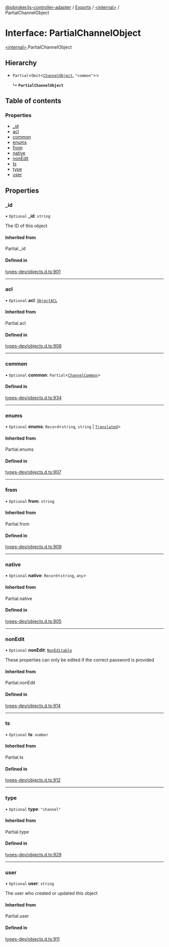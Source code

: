 [@iobroker/js-controller-adapter](../README.md) / [Exports](../modules.md) / [\<internal\>](../modules/internal_.md) / PartialChannelObject

# Interface: PartialChannelObject

[\<internal\>](../modules/internal_.md).PartialChannelObject

## Hierarchy

- `Partial`\<`Omit`\<[`ChannelObject`](internal_.ChannelObject.md), ``"common"``\>\>

  ↳ **`PartialChannelObject`**

## Table of contents

### Properties

- [\_id](internal_.PartialChannelObject.md#_id)
- [acl](internal_.PartialChannelObject.md#acl)
- [common](internal_.PartialChannelObject.md#common)
- [enums](internal_.PartialChannelObject.md#enums)
- [from](internal_.PartialChannelObject.md#from)
- [native](internal_.PartialChannelObject.md#native)
- [nonEdit](internal_.PartialChannelObject.md#nonedit)
- [ts](internal_.PartialChannelObject.md#ts)
- [type](internal_.PartialChannelObject.md#type)
- [user](internal_.PartialChannelObject.md#user)

## Properties

### \_id

• `Optional` **\_id**: `string`

The ID of this object

#### Inherited from

Partial.\_id

#### Defined in

[types-dev/objects.d.ts:901](https://github.com/ioBroker/ioBroker.js-controller/blob/4e8189ae010aadbff9fb35ee4b3861b5e29992c4/packages/types-dev/objects.d.ts#L901)

___

### acl

• `Optional` **acl**: [`ObjectACL`](internal_.ObjectACL.md)

#### Inherited from

Partial.acl

#### Defined in

[types-dev/objects.d.ts:908](https://github.com/ioBroker/ioBroker.js-controller/blob/4e8189ae010aadbff9fb35ee4b3861b5e29992c4/packages/types-dev/objects.d.ts#L908)

___

### common

• `Optional` **common**: `Partial`\<[`ChannelCommon`](internal_.ChannelCommon.md)\>

#### Defined in

[types-dev/objects.d.ts:934](https://github.com/ioBroker/ioBroker.js-controller/blob/4e8189ae010aadbff9fb35ee4b3861b5e29992c4/packages/types-dev/objects.d.ts#L934)

___

### enums

• `Optional` **enums**: `Record`\<`string`, `string` \| [`Translated`](../modules/internal_.md#translated)\>

#### Inherited from

Partial.enums

#### Defined in

[types-dev/objects.d.ts:907](https://github.com/ioBroker/ioBroker.js-controller/blob/4e8189ae010aadbff9fb35ee4b3861b5e29992c4/packages/types-dev/objects.d.ts#L907)

___

### from

• `Optional` **from**: `string`

#### Inherited from

Partial.from

#### Defined in

[types-dev/objects.d.ts:909](https://github.com/ioBroker/ioBroker.js-controller/blob/4e8189ae010aadbff9fb35ee4b3861b5e29992c4/packages/types-dev/objects.d.ts#L909)

___

### native

• `Optional` **native**: `Record`\<`string`, `any`\>

#### Inherited from

Partial.native

#### Defined in

[types-dev/objects.d.ts:905](https://github.com/ioBroker/ioBroker.js-controller/blob/4e8189ae010aadbff9fb35ee4b3861b5e29992c4/packages/types-dev/objects.d.ts#L905)

___

### nonEdit

• `Optional` **nonEdit**: [`NonEditable`](internal_.NonEditable.md)

These properties can only be edited if the correct password is provided

#### Inherited from

Partial.nonEdit

#### Defined in

[types-dev/objects.d.ts:914](https://github.com/ioBroker/ioBroker.js-controller/blob/4e8189ae010aadbff9fb35ee4b3861b5e29992c4/packages/types-dev/objects.d.ts#L914)

___

### ts

• `Optional` **ts**: `number`

#### Inherited from

Partial.ts

#### Defined in

[types-dev/objects.d.ts:912](https://github.com/ioBroker/ioBroker.js-controller/blob/4e8189ae010aadbff9fb35ee4b3861b5e29992c4/packages/types-dev/objects.d.ts#L912)

___

### type

• `Optional` **type**: ``"channel"``

#### Inherited from

Partial.type

#### Defined in

[types-dev/objects.d.ts:929](https://github.com/ioBroker/ioBroker.js-controller/blob/4e8189ae010aadbff9fb35ee4b3861b5e29992c4/packages/types-dev/objects.d.ts#L929)

___

### user

• `Optional` **user**: `string`

The user who created or updated this object

#### Inherited from

Partial.user

#### Defined in

[types-dev/objects.d.ts:911](https://github.com/ioBroker/ioBroker.js-controller/blob/4e8189ae010aadbff9fb35ee4b3861b5e29992c4/packages/types-dev/objects.d.ts#L911)
